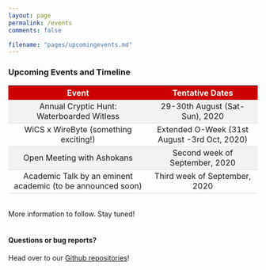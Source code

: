 ```yaml
---
layout: page
permalink: /events
comments: false

filename: "pages/upcomingevents.md"
---
```

<div class="row justify-content-between">
<div class="col-md-8 pr-5">
<style type="text/css">
	table{
		text-align: center;
	}
	th {
  background-color: #cc0000;
  color: white;
	}
	tr:nth-child(even) {background-color: #f2f2f2;}
	tr:hover {background-color: #f5f5f5;}
	th, td {
  border-bottom: 1px solid #ddd;
}

</style>
<h3>Upcoming Events and Timeline</h3>

<table>
	<tr>
		<th>Event</th>
		<th>Tentative Dates</th>	
	</tr>
	<tr>
    	<td>Annual Cryptic Hunt: Waterboarded Witless</td>
    	<td>29-30th August (Sat-Sun), 2020</td>
  	</tr>
  	<tr>
  		<td>WiCS x WireByte (something exciting!)</td>
  		<td>Extended O-Week (31st August -3rd Oct, 2020)</td>
  	</tr>
  	<tr>
  		<td>Open Meeting with Ashokans</td>
  		<td>Second week of September, 2020</td>
  	</tr>
  	<tr>
  		<td>
  			Academic Talk by an eminent academic (to be announced soon)
  		</td>
  		<td>Third week of September, 2020</td>
  	</tr>
</table>
<br>
More information to follow. Stay tuned!
<br><br>
<h4>Questions or bug reports?</h4>

<p>Head over to our <a href="https://github.com/wics-ashoka">Github repositories</a>!</p>

</div>

<div class="col-md-4">

<!-- <div class="sticky-top sticky-top-80">
<h5>Buy me a coffee</h5>

<p>Check out our other work on our <a target="_blank" href="https://github.com/wics-ashoka">Github Organisation <i class="fab fa-github"></i></a>.</p>

</div> -->
</div>
</div>

